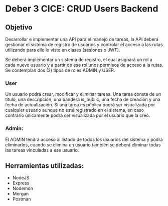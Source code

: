# Deber 3 CICE: CRUD Users Backend

## Objetivo

Desarrollar e implementar una API para el manejo de tareas, la API deberá gestionar el sistema de registro de usuarios y controlar el acceso a las rutas utilizando para ello lo visto en clases (sesiones o JWT). 

Se deberá implementar un sistema de registro, el cual asignará un rol a cada nuevo usuario y a partir de ese rol unos permisos de acceso a la rutas. Se contemplan dos (2) tipos de roles ADMIN y USER.

### User

Un usuario podrá crear, modificar y eliminar tareas. Una tarea consta de un título, una descripción, una bandera is_public, una fecha de creación y una fecha de actualización.
Si una tarea es pública podrá ser visualizada por cualquier usuario aunque no esté registrado en el sistema, en caso contrario únicamente podrá ser visualizada por el usuario que la creó.
      
### Admin:

El ADMIN tendrá acceso al listado de todos los usuarios del sistema y podrá eliminarlos, cuando se elimina un usuario también se deberá eliminar todas las tareas vinculadas a ese usuario.

## Herramientas utilizadas:

- NodeJS
- Express
- Nodemon
- Morgan
- Postman
